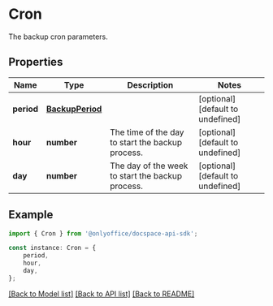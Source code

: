 # Cron

The backup cron parameters.

## Properties

Name | Type | Description | Notes
------------ | ------------- | ------------- | -------------
**period** | [**BackupPeriod**](BackupPeriod.md) |  | [optional] [default to undefined]
**hour** | **number** | The time of the day to start the backup process. | [optional] [default to undefined]
**day** | **number** | The day of the week to start the backup process. | [optional] [default to undefined]

## Example

```typescript
import { Cron } from '@onlyoffice/docspace-api-sdk';

const instance: Cron = {
    period,
    hour,
    day,
};
```

[[Back to Model list]](../README.md#documentation-for-models) [[Back to API list]](../README.md#documentation-for-api-endpoints) [[Back to README]](../README.md)
